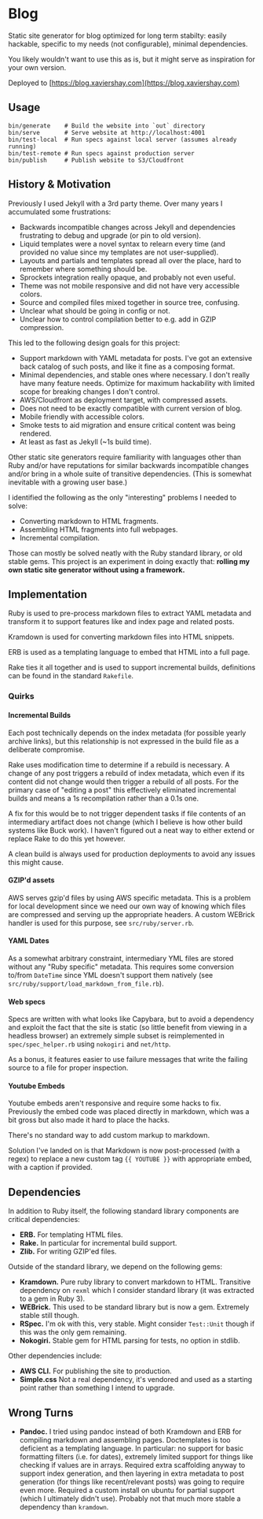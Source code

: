 # Blog

Static site generator for blog optimized for long term stabilty: easily
hackable, specific to my needs (not configurable), minimal dependencies.

You likely wouldn't want to use this as is, but it might serve as inspiration
for your own version.

Deployed to [https://blog.xaviershay.com](https://blog.xaviershay.com)

## Usage

    bin/generate    # Build the website into `out` directory
    bin/serve       # Serve website at http://localhost:4001
    bin/test-local  # Run specs against local server (assumes already running)
    bin/test-remote # Run specs against production server
    bin/publish     # Publish website to S3/Cloudfront

## History & Motivation

Previously I used Jekyll with a 3rd party theme. Over many years I accumulated
some frustrations:

* Backwards incompatible changes across Jekyll and dependencies frustrating to
  debug and upgrade (or pin to old version).
* Liquid templates were a novel syntax to relearn every time (and provided no
  value since my templates are not user-supplied).
* Layouts and partials and templates spread all over the place, hard to
  remember where something should be.
* Sprockets integration really opaque, and probably not even useful.
* Theme was not mobile responsive and did not have very accessible colors.
* Source and compiled files mixed together in source tree, confusing.
* Unclear what should be going in config or not.
* Unclear how to control compilation better to e.g. add in GZIP compression.

This led to the following design goals for this project:

* Support markdown with YAML metadata for posts. I've got an extensive back
  catalog of such posts, and like it fine as a composing format.
* Minimal dependencies, and stable ones where necessary.  I don't really have
  many feature needs. Optimize for maximum hackability with limited scope for
  breaking changes I don't control.
* AWS/Cloudfront as deployment target, with compressed assets.
* Does not need to be exactly compatible with current version of blog.
* Mobile friendly with accessible colors.
* Smoke tests to aid migration and ensure critical content was being rendered.
* At least as fast as Jekyll (~1s build time).

Other static site generators require familiarity with languages other than Ruby
and/or have reputations for similar backwards incompatible changes and/or bring
in a whole suite of transitive dependencies. (This is somewhat inevitable with
a growing user base.)

I identified the following as the only "interesting" problems I needed to
solve:

* Converting markdown to HTML fragments.
* Assembling HTML fragments into full webpages.
* Incremental compilation.

Those can mostly be solved neatly with the Ruby standard library, or old stable
gems. This project is an experiment in doing exactly that: **rolling my own
static site generator without using a framework.**

## Implementation

Ruby is used to pre-process markdown files to extract YAML metadata and
transform it to support features like and index page and related posts.

Kramdown is used for converting markdown files into HTML snippets.

ERB is used as a templating language to embed that HTML into a full page.

Rake ties it all together and is used to support incremental builds,
definitions can be found in the standard `Rakefile`.

### Quirks

#### Incremental Builds

Each post technically depends on the index metadata (for possible yearly
archive links), but this relationship is not expressed in the build file as a
deliberate compromise.

Rake uses modification time to determine if a rebuild is necessary. A change of
any post triggers a rebuild of index metadata, which even if its content did
not change would then trigger a rebuild of all posts. For the primary case of
"editing a post" this effectively eliminated incremental builds and means a 1s
recompilation rather than a 0.1s one.

A fix for this would be to not trigger dependent tasks if file contents of an
intermediary artifact does not change (which I believe is how other build
systems like Buck work). I haven't figured out a neat way to either extend or
replace Rake to do this yet however.

A clean build is always used for production deployments to avoid any issues
this might cause.

#### GZIP'd assets

AWS serves gzip'd files by using AWS specific metadata. This is a problem for
local development since we need our own way of knowing which files are
compressed and serving up the appropriate headers. A custom WEBrick handler is
used for this purpose, see `src/ruby/server.rb`.

#### YAML Dates

As a somewhat arbitrary constraint, intermediary YML files are stored without
any "Ruby specific" metadata. This requires some conversion to/from `DateTime`
since YML doesn't support them natively (see
`src/ruby/support/load_markdown_from_file.rb`).

#### Web specs

Specs are written with what looks like Capybara, but to avoid a dependency and
exploit the fact that the site is static (so little benefit from viewing in a
headless browser) an extremely simple subset is reimplemented in
`spec/spec_helper.rb` using `nokogiri` and `net/http`.

As a bonus, it features easier to use failure messages that write the failing
source to a file for proper inspection.

#### Youtube Embeds

Youtube embeds aren't responsive and require some hacks to fix. Previously the
embed code was placed directly in markdown, which was a bit gross but also made
it hard to place the hacks.

There's no standard way to add custom markup to markdown.

Solution I've landed on is that Markdown is now post-processed (with a regex)
to replace a new custom tag `{{ YOUTUBE }}` with appropriate embed, with a
caption if provided.

## Dependencies

In addition to Ruby itself, the following standard library components are
critical dependencies:

* **ERB.** For templating HTML files.
* **Rake.** In particular for incremental build support.
* **Zlib.** For writing GZIP'ed files.

Outside of the standard library, we depend on the following gems:

* **Kramdown.** Pure ruby library to convert markdown to HTML. Transitive
  dependency on `rexml` which I consider standard library (it was extracted
  to a gem in Ruby 3).
* **WEBrick.** This used to be standard library but is now a gem. Extremely
  stable still though.
* **RSpec.** I'm ok with this, very stable. Might consider `Test::Unit`
  though if this was the only gem remaining.
* **Nokogiri.** Stable gem for HTML parsing for tests, no option in stdlib.

Other dependencies include:

* **AWS CLI.** For publishing the site to production.
* **Simple.css** Not a real dependency, it's vendored and used as a starting
  point rather than something I intend to upgrade.

## Wrong Turns

* **Pandoc.** I tried using pandoc instead of both Kramdown and ERB for
  compiling markdown and assembling pages. Doctemplates is too deficient as a
  templating language. In particular: no support for basic formatting filters
  (i.e. for dates), extremely limited support for things like checking if
  values are in arrays. Required extra scaffolding anyway to support index
  generation, and then layering in extra metadata to post generation (for
  things like recent/relevant posts) was going to require even more. Required a
  custom install on ubuntu for partial support (which I ultimately didn't use).
  Probably not that much more stable a dependency than `kramdown`.
